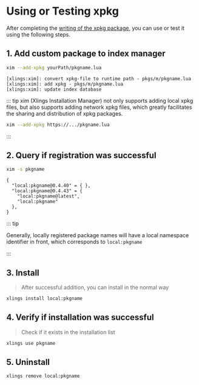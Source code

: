 # Using or Testing xpkg

After completing the [writing of the xpkg package](./write.md), you can use or test it using the following steps.

## 1. Add custom package to index manager

```bash
xim --add-xpkg yourPath/pkgname.lua
```

```
[xlings:xim]: convert xpkg-file to runtime path - pkgs/m/pkgname.lua
[xlings:xim]: add xpkg - pkgs/m/pkgname.lua
[xlings:xim]: update index database
```

::: tip
xim (Xlings Installation Manager) not only supports adding local xpkg files, but also supports adding network xpkg files, which greatly facilitates the sharing and distribution of xpkg packages.
```bash
xim --add-xpkg https://.../pkgname.lua
```
:::

## 2. Query if registration was successful

```bash
xim -s pkgname
```

```
{ 
  "local:pkgname@0.4.40" = { },
  "local:pkgname@0.4.43" = { 
    "local:pkgname@latest",
    "local:pkgname" 
  },
}
```

::: tip

Generally, locally registered package names will have a local namespace identifier in front, which corresponds to `local:pkgname`

:::

## 3. Install

> After successful addition, you can install in the normal way

```bash
xlings install local:pkgname
```

## 4. Verify if installation was successful

> Check if it exists in the installation list

```bash
xlings use pkgname
```

## 5. Uninstall

```bash
xlings remove local:pkgname
```
